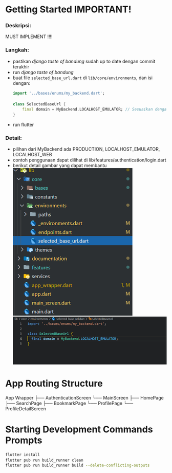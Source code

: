 # Getting Started IMPORTANT!
### Deskripsi:
MUST IMPLEMENT !!!!
### Langkah:
- pastikan *django taste of bandung* sudah up to date dengan commit terakhir
- run *django taste of bandung*
- buat file `selected_base_url.dart` di `lib/core/environments`, dan isi dengan:
    ```dart
    import '../bases/enums/my_backend.dart';

    class SelectedBaseUrl {
        final domain = MyBackend.LOCALHOST_EMULATOR; // Sesuaikan dengan Perangkat Debugging
    }
    ```
- run flutter
### Detail:
* pilihan dari MyBackend ada PRODUCTION, LOCALHOST_EMULATOR, LOCALHOST_WEB
* contoh penggunaan dapat dilihat di lib/features/authentication/login.dart
* berikut detail gambar yang dapat membantu
    ![Lokasi File `selected_base_url.dart`](file_location.png)
    ![Isi dari File `selected_base_url.dart`](isi_file.png)

# App Routing Structure

App Wrapper
├── AuthenticationScreen
└── MainScreen
    ├── HomePage
    ├── SearchPage
    ├── BookmarkPage
    └── ProfilePage
        └── ProfileDetailScreen

# Starting Development Commands Prompts

```bash
flutter install
flutter pub run build_runner clean
flutter pub run build_runner build --delete-conflicting-outputs
```
